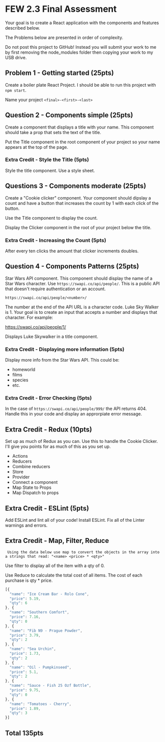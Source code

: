 # FEW 2.3 Final Assessment

Your goal is to create a React application with the components and features described below. 

The Problems below are presented in order of complexity. 

Do not post this project to GitHub! Instead you will submit your work to me by first removing the node_modules folder then copying your work to my USB drive. 

## Problem 1 - Getting started (25pts)

Create a boiler plate React Project. I should be able to run this project with `npm start`.

Name your project `<final>-<first>-<last>`

## Question 2 - Components simple (25pts)

Create a component that displays a title with your name. This component should take a prop that sets the text of the title.

Put the Title component in the root component of your project so your name appears at the top of the page. 

### Extra Credit - Style the Title (5pts)

Style the title component. Use a style sheet. 

## Questions 3 - Components moderate (25pts)

Create a "Cookie clicker" component. Your component should dipslay a count and have a button that increases the count by 1 with each click of the button. 

Use the Title component to display the count.

Display the Clicker component in the root of your project below the title. 

### Extra Credit - Increasing the Count (5pts)

After every ten clicks the amount that clicker increments doubles. 

## Question 4 - Components Patterns (25pts)

Star Wars API component. This component should display the name of a Star Wars character. Use `https://swapi.co/api/people/`. This is a public API that doesn't require authentication or an account. 

`https://swapi.co/api/people/<number>/`

The number at the end of the API URL is a character code. Luke Sky Walker is 1. Your goal is to create an input that accepts a number and displays that character. For example: 

https://swapi.co/api/people/1/

Displays Luke Skywalker in a title component. 

### Extra Credit - Displaying more information (5pts)

Display more info from the Star Wars API. This could be: 

- homeworld
- films
- species 
- etc. 

### Extra Credit - Error Checking (5pts)

In the case of `https://swapi.co/api/people/999/` the API returns 404. Handle this in your code and display an approrpiate error message. 

## Extra Credit - Redux (10pts)

Set up as much of Redux as you can. Use this to handle the Cookie Clicker. I'll give you points for as much of this as you set up. 

- Actions
- Reducers
- Combine reducers
- Store 
- Provider
- Connect a component 
- Map State to Props
- Map Dispatch to props

## Extra Credit - ESLint (5pts)

Add ESLint and lint all of your code! Install ESLint. Fix all of the Linter warnings and errors. 

## Extra Credit - Map, Filter, Reduce
`
Using the data below use map to convert the objects in the array into a strings that read: "<name> <price> * <qty>"`
	
Use filter to display all of the item with a qty of 0. 

Use Reduce to calculate the total cost of all items. The cost of each purchase is qty * price.

```JavaScript
[{
  "name": "Ice Cream Bar - Rolo Cone",
  "price": 5.19,
  "qty": 6
}, {
  "name": "Southern Comfort",
  "price": 7.16,
  "qty": 0
}, {
  "name": "Fib N9 - Prague Powder",
  "price": 3.79,
  "qty": 2
}, {
  "name": "Sea Urchin",
  "price": 1.73,
  "qty": 2
}, {
  "name": "Oil - Pumpkinseed",
  "price": 5.1,
  "qty": 2
}, {
  "name": "Sauce - Fish 25 Ozf Bottle",
  "price": 9.75,
  "qty": 0
}, {
  "name": "Tomatoes - Cherry",
  "price": 1.89,
  "qty": 3
}]
```

## Total 135pts




